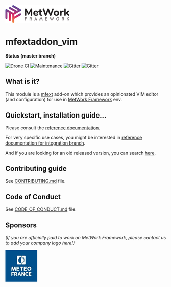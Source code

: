 [![logo](https://raw.githubusercontent.com/metwork-framework/resources/master/logos/metwork-white-logo-small.png)](http://www.metwork-framework.org)
# mfextaddon_vim

[//]: # (automatically generated from https://github.com/metwork-framework/resources/blob/master/cookiecutter/_%7B%7Bcookiecutter.repo%7D%7D/README.md)

**Status (master branch)**




[![Drone CI](http://metwork-framework.org:8000/api/badges/metwork-framework/mfextaddon_vim/status.svg)](http://metwork-framework.org:8000/metwork-framework/mfextaddon_vim)
[![Maintenance](https://github.com/metwork-framework/resources/blob/master/badges/maintained.svg)]()
[![Gitter](https://github.com/metwork-framework/resources/blob/master/badges/community-en.svg)](https://gitter.im/metwork-framework/community-en?utm_source=badge&utm_medium=badge&utm_campaign=pr-badge)
[![Gitter](https://github.com/metwork-framework/resources/blob/master/badges/community-fr.svg)](https://gitter.im/metwork-framework/community-fr?utm_source=badge&utm_medium=badge&utm_campaign=pr-badge)


[//]: # (TABLE_OF_CONTENTS_PLACEHOLDER)

## What is it?

This module is a [mfext](https://github.com/metwork-framework/mfext) add-on which
provides an opinionated VIM editor (and configuration) for use in [MetWork Framework](http://metwork-framework.org) env.




## Quickstart, installation guide...

Please consult the [reference documentation](http://metwork-framework.org/pub/metwork/continuous_integration/docs/master/mfextaddon_vim/).

For very specific use cases, you might be interested in
[reference documentation for integration branch](http://metwork-framework.org/pub/metwork/continuous_integration/docs/integration/mfextaddon_vim/).

And if you are looking for an old released version, you can search [here](http://metwork-framework.org/pub/metwork/releases/docs/).


## Contributing guide

See [CONTRIBUTING.md](CONTRIBUTING.md) file.



## Code of Conduct

See [CODE_OF_CONDUCT.md](CODE_OF_CONDUCT.md) file.



## Sponsors

*(If you are officially paid to work on MetWork Framework, please contact us to add your company logo here!)*

[![logo](https://raw.githubusercontent.com/metwork-framework/resources/master/sponsors/meteofrance-small.jpeg)](http://www.meteofrance.com)
